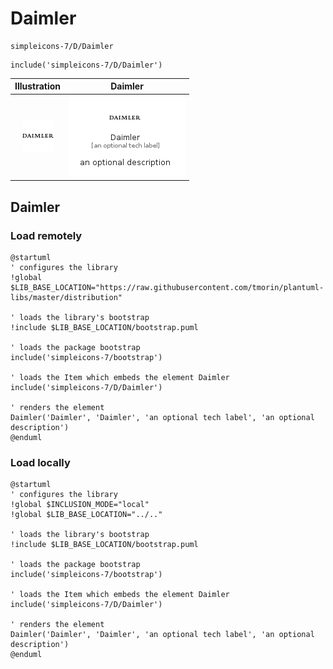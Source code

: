# Daimler


```text
simpleicons-7/D/Daimler
```

```text
include('simpleicons-7/D/Daimler')
```



| Illustration | Daimler |
| :---: | :---: |
| ![illustration for Illustration](../../simpleicons-7/D/Daimler.png) | ![illustration for Daimler](../../simpleicons-7/D/Daimler.Local.png) |




## Daimler

### Load remotely
```plantuml
@startuml
' configures the library
!global $LIB_BASE_LOCATION="https://raw.githubusercontent.com/tmorin/plantuml-libs/master/distribution"

' loads the library's bootstrap
!include $LIB_BASE_LOCATION/bootstrap.puml

' loads the package bootstrap
include('simpleicons-7/bootstrap')

' loads the Item which embeds the element Daimler
include('simpleicons-7/D/Daimler')

' renders the element
Daimler('Daimler', 'Daimler', 'an optional tech label', 'an optional description')
@enduml
```

### Load locally
```plantuml
@startuml
' configures the library
!global $INCLUSION_MODE="local"
!global $LIB_BASE_LOCATION="../.."

' loads the library's bootstrap
!include $LIB_BASE_LOCATION/bootstrap.puml

' loads the package bootstrap
include('simpleicons-7/bootstrap')

' loads the Item which embeds the element Daimler
include('simpleicons-7/D/Daimler')

' renders the element
Daimler('Daimler', 'Daimler', 'an optional tech label', 'an optional description')
@enduml
```

